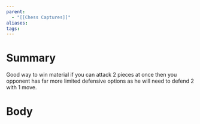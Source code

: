 ```yaml
---
parent:
  - "[[Chess Captures]]"
aliases: 
tags:
---
```

# Summary 
Good way to win material if you can attack 2 pieces at once then you opponent has far more limited defensive options as he will need to defend 2 with 1 move. 
# Body


